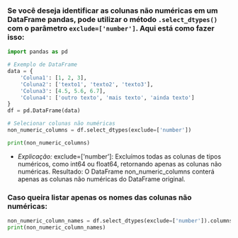###  Se você deseja identificar as colunas não numéricas em um DataFrame pandas, pode utilizar o método `.select_dtypes()` com o parâmetro `exclude=['number']`. Aqui está como fazer isso:

```python
import pandas as pd

# Exemplo de DataFrame
data = {
    'Coluna1': [1, 2, 3],
    'Coluna2': ['texto1', 'texto2', 'texto3'],
    'Coluna3': [4.5, 5.6, 6.7],
    'Coluna4': ['outro texto', 'mais texto', 'ainda texto']
}
df = pd.DataFrame(data)

# Selecionar colunas não numéricas
non_numeric_columns = df.select_dtypes(exclude=['number'])

print(non_numeric_columns)
```

- *Explicação:*
exclude=['number']:
Excluímos todas as colunas de tipos numéricos, como int64 ou float64, retornando apenas as colunas não numéricas.
Resultado: O DataFrame non_numeric_columns conterá apenas as colunas não numéricas do DataFrame original.

### Caso queira listar apenas os nomes das colunas não numéricas:

```python
non_numeric_column_names = df.select_dtypes(exclude=['number']).columns
print(non_numeric_column_names)
```
